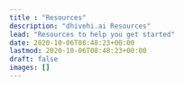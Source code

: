 ```yaml
---
title : "Resources"
description: "dhivehi.ai Resources"
lead: "Resources to help you get started"
date: 2020-10-06T08:48:23+00:00
lastmod: 2020-10-06T08:48:23+00:00
draft: false
images: []
---
```

